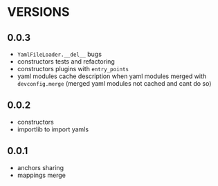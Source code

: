 VERSIONS
=======

0.0.3
-----
* `YamlFileLoader.__del__` bugs
* constructors tests and refactoring
* constructors plugins with `entry_points`
* yaml modules cache description when yaml modules merged with `devconfig.merge` (merged yaml modules not cached and cant do so)

0.0.2
-----
* constructors
* importlib to import yamls

0.0.1
-----
* anchors sharing
* mappings merge

